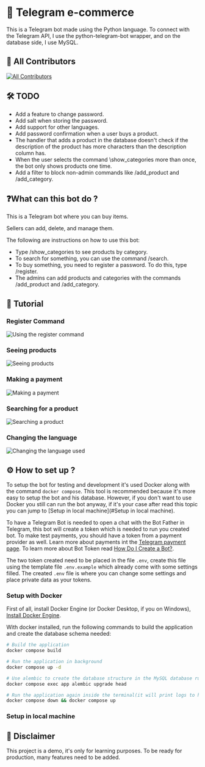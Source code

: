 # 🤖 Telegram e-commerce

This is a Telegram bot made using the Python language. To connect with the Telegram API, I use the python-telegram-bot wrapper, and on the database side, I use MySQL.
## 💖 All Contributors

<a href="https://github.com/raulpy271/telegram_ecommerce/graphs/contributors">
 <img alt="All Contributors" src="https://contrib.rocks/image?repo=raulpy271/telegram_ecommerce"/>
</a>

## 🛠️ TODO

- Add a feature to change password.
- Add salt when storing the password.
- Add support for other languages.
- Add password confirmation when a user buys a product.
- The handler that adds a product in the database doesn't check if the description of the product has more characters than the description column has.
- When the user selects the command \show_categories more than once, the bot only shows products one time.
- Add a filter to block non-admin commands like /add_product and /add_category.

## ❓What can this bot do ?

This is a Telegram bot where you can buy items.

Sellers can add, delete, and manage them.

The following are instructions on how to use this bot:

- Type /show_categories to see products by category.
- To search for something, you can use the command /search.
- To buy something, you need to register a password. To do this, type /register.
- The admins can add products and categories with the commands /add_product and /add_category.

## 🚸 Tutorial

### Register Command

![Using the register command](./assets/register_command.gif)

### Seeing products

![Seeing products](./assets/show_categories_command.gif)

### Making a payment

![Making a payment](./assets/payment.gif)

### Searching for a product

![Searching a product](./assets/search.gif)

### Changing the language

![Changing the language used](./assets/changing_the_language.gif)

## ⚙️ How to set up ?

To setup the bot for testing and development it's used Docker along with the command `docker compose`. This tool is recommended because it's more easy to setup the bot and his database. However, if you don't want to use Docker you still can run the bot anyway, if it's your case after read this topic you can jump to [Setup in local machine](#Setup in local machine).

To have a Telegram Bot is needed to open a chat with the Bot Father in Telegram, this bot will create a token which is needed to run you created bot. To make test payments, you should have a token from a payment provider as well. Learn more about payments int the [Telegram payment page](https://core.telegram.org/bots/payments). To learn more about Bot Token read [How Do I Create a Bot?](https://core.telegram.org/bots#how-do-i-create-a-bot).

The two token created need to be placed in the file `.env`, create this file using the template file `.env.example` which already come with some settings filled. The created `.env` file is where you can change some settings and place private data as your tokens.

### Setup with Docker

First of all, install Docker Engine (or Docker Desktop, if you on Windows), [Install Docker Engine](https://docs.docker.com/engine/install/).

With docker installed, run the following commands to build the application and create the database schema needed:

```sh
# Build the application
docker compose build

# Run the application in background
docker compose up -d

# Use alembic to create the database structure in the MySQL database running on docker.
docker compose exec app alembic upgrade head

# Run the application again inside the terminal(it will print logs to help you identify if it's all working
docker compose down && docker compose up
```

### Setup in local machine

## 🛑 Disclaimer

This project is a demo, it's only for learning purposes. To be ready for production, many features need to be added.


